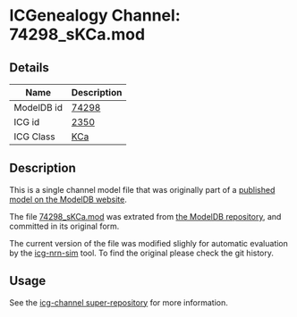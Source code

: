 # ICGenealogy Channel: 74298\_sKCa.mod

## Details

Name | Description
---- | -----------
ModelDB id | [74298](http://senselab.med.yale.edu/ModelDB/ShowModel.cshtml?model=74298)
ICG id | [2350](http://icg.neurotheory.ox.ac.uk/channels/5/2350)
ICG Class | [KCa](http://icg.neurotheory.ox.ac.uk/channels/5)

## Description

This is a single channel model file that was originally part of a [published model on the ModelDB website](http://senselab.med.yale.edu/ModelDB/ShowModel.cshtml?model=74298).


The file [74298\_sKCa.mod](74298_sKCa.mod) was extrated from [the ModelDB repository](http://senselab.med.yale.edu/ModelDB/ShowModel.cshtml?model=74298), and committed in its original form.

The current version of the file was modified slighly for automatic evaluation by the [icg-nrn-sim](https://github.com/icgenealogy/icg-nrn-sim) tool. To find the original please check the git history.


## Usage

See the [icg-channel super-repository](https://github.com/icgenealogy/icg-channels) for more information.